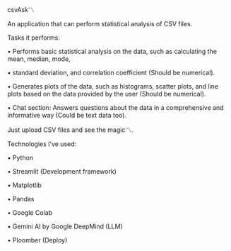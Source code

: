 csvAsk〽️

An application that can perform statistical analysis of CSV files.

Tasks it performs:

  •	Performs basic statistical analysis on the data, such as calculating the mean, median, mode,

  •	standard deviation, and correlation coefficient (Should be numerical).


  •	Generates plots of the data, such as histograms, scatter plots, and line plots based on the data provided by the user (Should be numerical).


  •	Chat section: Answers questions about the data in a comprehensive and informative way (Could be text data too).


Just upload CSV files and see the magic〽️.


Technologies I’ve used:

  •	Python

  •	Streamlit (Development framework)

  •	Matplotlib

  •	Pandas

  •	Google Colab

  •	Gemini AI by Google DeepMind (LLM)

  •	Ploomber (Deploy)

